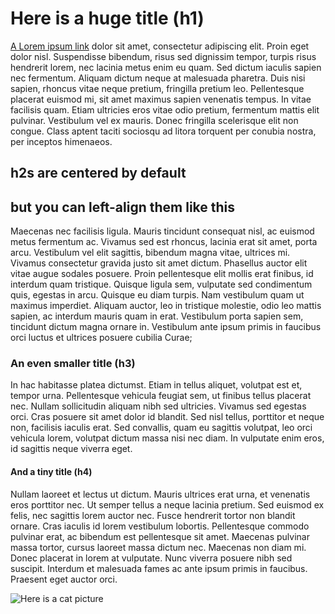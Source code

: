 # Here is a huge title (h1)

[A Lorem ipsum link](#) dolor sit amet, consectetur adipiscing elit. Proin eget dolor nisl. Suspendisse bibendum, risus sed dignissim tempor, turpis risus hendrerit lorem, nec lacinia metus enim eu quam. Sed dictum iaculis sapien nec fermentum. Aliquam dictum neque at malesuada pharetra. Duis nisi sapien, rhoncus vitae neque pretium, fringilla pretium leo. Pellentesque placerat euismod mi, sit amet maximus sapien venenatis tempus. In vitae facilisis quam. Etiam ultricies eros vitae odio pretium, fermentum mattis elit pulvinar. Vestibulum vel ex mauris. Donec fringilla scelerisque elit non congue. Class aptent taciti sociosqu ad litora torquent per conubia nostra, per inceptos himenaeos.

## h2s are centered by default

<h2 style="text-align:left">but you can left-align them like this</h2>

Maecenas nec facilisis ligula. Mauris tincidunt consequat nisl, ac euismod metus fermentum ac. Vivamus sed est rhoncus, lacinia erat sit amet, porta arcu. Vestibulum vel elit sagittis, bibendum magna vitae, ultrices mi. Vivamus consectetur gravida justo sit amet dictum. Phasellus auctor elit vitae augue sodales posuere. Proin pellentesque elit mollis erat finibus, id interdum quam tristique. Quisque ligula sem, vulputate sed condimentum quis, egestas in arcu. Quisque eu diam turpis. Nam vestibulum quam ut maximus imperdiet. Aliquam auctor, leo in tristique molestie, odio leo mattis sapien, ac interdum mauris quam in erat. Vestibulum porta sapien sem, tincidunt dictum magna ornare in. Vestibulum ante ipsum primis in faucibus orci luctus et ultrices posuere cubilia Curae;

### An even smaller title (h3)

In hac habitasse platea dictumst. Etiam in tellus aliquet, volutpat est et, tempor urna. Pellentesque vehicula feugiat sem, ut finibus tellus placerat nec. Nullam sollicitudin aliquam nibh sed ultricies. Vivamus sed egestas orci. Cras posuere sit amet dolor id blandit. Sed nisl tellus, porttitor et neque non, facilisis iaculis erat. Sed convallis, quam eu sagittis volutpat, leo orci vehicula lorem, volutpat dictum massa nisi nec diam. In vulputate enim eros, id sagittis neque viverra eget.

#### And a tiny title (h4)

Nullam laoreet et lectus ut dictum. Mauris ultrices erat urna, et venenatis eros porttitor nec. Ut semper tellus a neque lacinia pretium. Sed euismod ex felis, nec sagittis lorem auctor nec. Fusce hendrerit tortor non blandit ornare. Cras iaculis id lorem vestibulum lobortis. Pellentesque commodo pulvinar erat, ac bibendum est pellentesque sit amet. Maecenas pulvinar massa tortor, cursus laoreet massa dictum nec. Maecenas non diam mi. Donec placerat in lorem at vulputate. Nunc viverra posuere nibh sed suscipit. Interdum et malesuada fames ac ante ipsum primis in faucibus. Praesent eget auctor orci.

![Here is a cat picture](http://www.mycatspace.com/wp-content/uploads/2013/08/adopting-a-cat.jpg)


